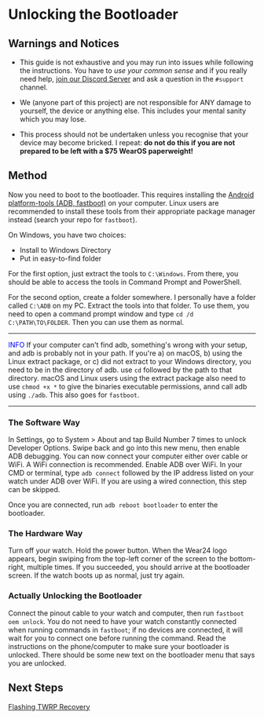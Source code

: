 # Unlocking the Bootloader

## Warnings and Notices

- This guide is not exhaustive and you may run into issues while following the instructions. You have to _use your common sense_ and if you really need help, [join our Discord Server](https://discord.gg/pDWsFGY) and ask a question in the `#support` channel.

- We (anyone part of this project) are not responsible for ANY damage to yourself, the device or anything else. This includes your mental sanity which you may lose.

- This process should not be undertaken unless you recognise that your device may become bricked. I repeat: **do not do this if you are not prepared to be left with a \$75 WearOS paperweight!**

## Method

Now you need to boot to the bootloader. This requires installing the [Android platform-tools (ADB, fastboot)](https://developer.android.com/studio/releases/platform-tools) on your computer. Linux users are recommended to install these tools from their appropriate package manager instead (search your repo for `fastboot`).

On Windows, you have two choices:

- Install to Windows Directory
- Put in easy-to-find folder

For the first option, just extract the tools to `C:\Windows`. From there, you should be able to access the tools in Command Prompt and PowerShell.

For the second option, create a folder somewhere. I personally have a folder called `C:\ADB` on my PC. Extract the tools into that folder. To use them, you need to open a command prompt window and type `cd /d C:\PATH\TO\FOLDER`. Then you can use them as normal.

---

<span style="color:blue">INFO</span>
If your computer can't find adb, something's wrong with your setup, and adb is probably not in your path. If you're a) on macOS, b) using the Linux extract package, or c) did not extract to your Windows directory, you need to be in the directory of adb. use `cd` followed by the path to that directory. macOS and Linux users using the extract package also need to use `chmod +x *` to give the binaries executable permissions, annd call adb using `./adb`. This also goes for `fastboot`.

---

### The Software Way

In Settings, go to System > About and tap Build Number 7 times to unlock Developer Options. Swipe back and go into this new menu, then enable ADB debugging. You can now connect your computer either over cable or WiFi. A WiFi connection is recommended. Enable ADB over WiFi. In your CMD or terminal, type `adb connect` followed by the IP address listed on your watch under ADB over WiFi. If you are using a wired connection, this step can be skipped.

Once you are connected, run `adb reboot bootloader` to enter the bootloader.

### The Hardware Way

Turn off your watch. Hold the power button. When the Wear24 logo appears, begin swiping from the top-left corner of the screen to the bottom-right, multiple times. If you succeeded, you should arrive at the bootloader screen. If the watch boots up as normal, just try again.

### Actually Unlocking the Bootloader

Connect the pinout cable to your watch and computer, then run `fastboot oem unlock`. You do not need to have your watch constantly connected when running commands in `fastboot`; if no devices are connected, it will wait for you to connect one before running the command. Read the instructions on the phone/computer to make sure your bootloader is unlocked. There should be some new text on the bootloader menu that says you are unlocked.

## Next Steps

[Flashing TWRP Recovery](/wiki/Flashing_TWRP_Recovery)
